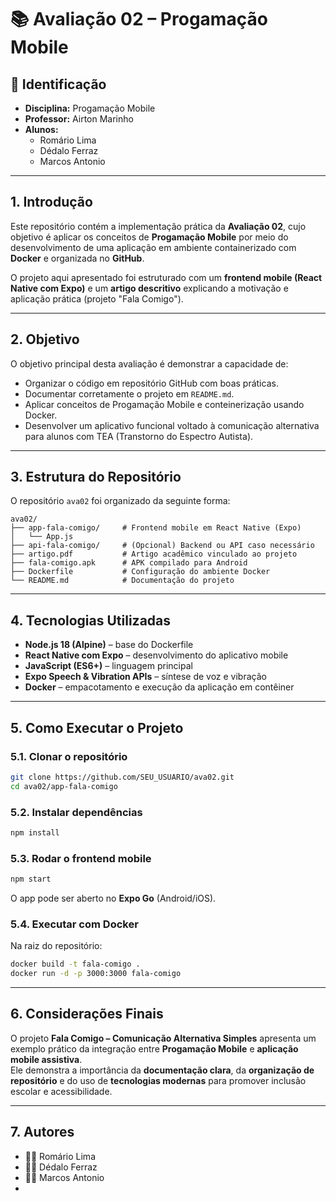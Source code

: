 # 📚 Avaliação 02 – Progamação Mobile

## 📌 Identificação
- **Disciplina:** Progamação Mobile  
- **Professor:** Airton Marinho  
- **Alunos:**  
  - Romário Lima  
  - Dédalo Ferraz
  - Marcos Antonio  

---

## 1. Introdução
Este repositório contém a implementação prática da **Avaliação 02**, cujo objetivo é aplicar os conceitos de **Progamação Mobile** por meio do desenvolvimento de uma aplicação em ambiente containerizado com **Docker** e organizada no **GitHub**.

O projeto aqui apresentado foi estruturado com um **frontend mobile (React Native com Expo)** e um **artigo descritivo** explicando a motivação e aplicação prática (projeto "Fala Comigo").

---

## 2. Objetivo
O objetivo principal desta avaliação é demonstrar a capacidade de:
- Organizar o código em repositório GitHub com boas práticas.  
- Documentar corretamente o projeto em `README.md`.  
- Aplicar conceitos de Progamação Mobile e conteinerização usando Docker.  
- Desenvolver um aplicativo funcional voltado à comunicação alternativa para alunos com TEA (Transtorno do Espectro Autista).  

---

## 3. Estrutura do Repositório
O repositório `ava02` foi organizado da seguinte forma:

```
ava02/
├── app-fala-comigo/     # Frontend mobile em React Native (Expo)
│   └── App.js
├── api-fala-comigo/     # (Opcional) Backend ou API caso necessário
├── artigo.pdf           # Artigo acadêmico vinculado ao projeto
├── fala-comigo.apk      # APK compilado para Android
├── Dockerfile           # Configuração do ambiente Docker
└── README.md            # Documentação do projeto
```

---

## 4. Tecnologias Utilizadas
- **Node.js 18 (Alpine)** – base do Dockerfile  
- **React Native com Expo** – desenvolvimento do aplicativo mobile  
- **JavaScript (ES6+)** – linguagem principal  
- **Expo Speech & Vibration APIs** – síntese de voz e vibração  
- **Docker** – empacotamento e execução da aplicação em contêiner  

---

## 5. Como Executar o Projeto

### 5.1. Clonar o repositório
```bash
git clone https://github.com/SEU_USUARIO/ava02.git
cd ava02/app-fala-comigo
```

### 5.2. Instalar dependências
```bash
npm install
```

### 5.3. Rodar o frontend mobile
```bash
npm start
```
O app pode ser aberto no **Expo Go** (Android/iOS).  

### 5.4. Executar com Docker
Na raiz do repositório:
```bash
docker build -t fala-comigo .
docker run -d -p 3000:3000 fala-comigo
```

---

## 6. Considerações Finais
O projeto **Fala Comigo – Comunicação Alternativa Simples** apresenta um exemplo prático da integração entre **Progamação Mobile** e **aplicação mobile assistiva**.  
Ele demonstra a importância da **documentação clara**, da **organização de repositório** e do uso de **tecnologias modernas** para promover inclusão escolar e acessibilidade.  

---

## 7. Autores
- 👨‍💻 Romário Lima  
- 👨‍💻 Dédalo Ferraz
- 👨‍💻 Marcos Antonio 
-   

